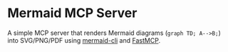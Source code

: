 # Mermaid MCP Server

A simple MCP server that renders Mermaid diagrams (`graph TD; A-->B;`) into SVG/PNG/PDF
using [mermaid-cli](https://github.com/mermaid-js/mermaid-cli) and [FastMCP](https://github.com/microsoft/fastmcp).

